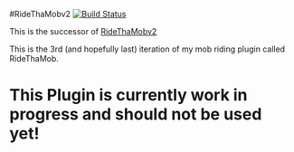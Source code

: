 #RideThaMobv2 [![Build Status](https://travis-ci.org/MiniDigger/RideThaMobv3.svg?branch=master)](https://travis-ci.org/MiniDigger/RideThaMobv3)

This is the successor of [RideThaMobv2](https://github.com/MiniDigger/RideThaMobv2)

This is the 3rd (and hopefully last) iteration of my mob riding plugin called RideThaMob.

# This Plugin is currently work in progress and should not be used yet!
